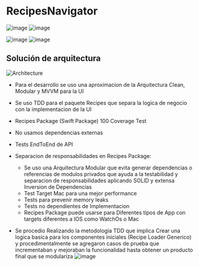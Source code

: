 # RecipesNavigator

![image](https://github.com/sdykae/RecipesNavigator/assets/50224521/01af0846-4fe0-4647-b8ae-2d1b4eaa1b8d)
![image](https://github.com/sdykae/RecipesNavigator/assets/50224521/2fc618ae-26a6-41eb-b605-f2609a9125bf)

![image](https://github.com/sdykae/RecipesNavigator/assets/50224521/f990c712-e8da-4649-9d8e-164bd75fc27f)
![image](https://github.com/sdykae/RecipesNavigator/assets/50224521/8d926120-f698-4c79-8970-0677c422d4d5)

## Solución de arquitectura
![Architecture](https://github.com/sdykae/RecipesNavigator/assets/50224521/3ba43795-980c-4df9-b156-18f0ff12d53a)


- Para el desarrollo se uso una aproximacion de la Arquitectura Clean, Modular y MVVM para la UI
- Se uso TDD para el paquete Recipes que separa la logica de negocio con la implementacion de la UI
- Recipes Package (Swift Package) 100 Coverage Test
- No usamos dependencias externas
- Tests EndToEnd de API
- Separacion de responsabilidades en Recipes Package:
  - Se uso una Arquitectura Modular que evita generar dependencias o referencias de modulos privados que ayuda a la testabilidad y separacion de responsabilidades aplicando SOLID y extensa Inversion de Dependencias
  - Test Target Mac para una mejor performance
  - Tests para prevenir memory leaks
  - Tests no dependientes de Implementacion
  - Recipes Package puede usarse para Diferentes tipos de App con targets diferentes a IOS como WatchOs o Mac

- Se procedio Realizando la metodologia TDD que implica Crear una logica basica para los componentes iniciales (Recipe Loader Generico) y procedimentalmente se agregaron casos de prueba que incrementaban y mejoraban la funcionalidad hasta obtener un producto final que se modulariza
![image](https://github.com/sdykae/RecipesNavigator/assets/50224521/7163c93b-be12-4070-8206-5931e9091ceb)

